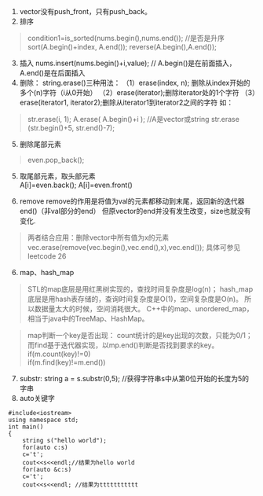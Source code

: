 

1. vector没有push_front，只有push_back。
2. 排序
>condition1=is_sorted(nums.begin(),nums.end()); //是否是升序
>sort(A.begin()+index, A.end()); 
>reverse(A.begin(),A.end());
3. 插入
nums.insert(nums.begin()+i,value); // A.begin()是在前面插入，A.end()是在后面插入
4. 删除：
string.erase()三种用法：
（1）erase(index, n); 删除从index开始的多个(n)字符（i从0开始）
（2）erase(iterator);删除iterator处的1个字符
（3）erase(iterator1, iterator2);删除从iterator1到iterator2之间的字符
如：
>str.erase(i, 1);
>A.erase( A.begin()+i );    //A是vector或string
>str.erase (str.begin()+5, str.end()-7);
5. 删除尾部元素
>even.pop_back(); 
5. 取尾部元素，取头部元素             
A[i]=even.back();   A[i]=even.front()

6. remove
remove的作用是将值为val的元素都移动到末尾，返回新的迭代器end()（非val部分的end）
但原vector的end并没有发生改变，size也就没有变化.
>两者结合应用：删除vector中所有值为x的元素
vec.erase(remove(vec.begin(),vec.end(),x),vec.end());
具体可参见leetcode 26

6. map、hash_map
>STL的map底层是用红黑树实现的，查找时间复杂度是log(n)；
hash_map底层是用hash表存储的，查询时间复杂度是O(1)，空间复杂度是O(n)。
所以数据量太大的时候，空间消耗很大。
>C++中的map、unordered_map，相当于java中的TreeMap、HashMap。

>map判断一个key是否出现：
count统计的是key出现的次数，只能为0/1；而find基于迭代器实现，以mp.end()判断是否找到要求的key。
if(m.count(key)!=0)   
if(m.find(key)!=m.end())
7. substr:
string a = s.substr(0,5); //获得字符串s中从第0位开始的长度为5的字串
8. auto关键字
```
#include<iostream>
using namespace std;
int main()
{
    string s("hello world");
    for(auto c:s)
    c='t';
    cout<<s<<endl;//结果为hello world
    for(auto &c:s)
    c='t';
    cout<<s<<endl; //结果为ttttttttttt
```
